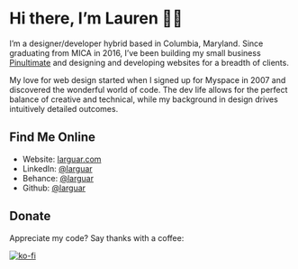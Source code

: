 # Hi there, I’m Lauren 👋🏼
I’m a designer/developer hybrid based in Columbia, Maryland. Since graduating from MICA in 2016, I’ve been building my small business [Pinultimate](https://pinultimate.co/) and designing and developing websites for a breadth of clients.

My love for web design started when I signed up for Myspace in 2007 and discovered the wonderful world of code. The dev life allows for the perfect balance of creative and technical, while my background in design drives intuitively detailed outcomes.


## Find Me Online
* Website: [larguar.com](https://larguar.com)
* LinkedIn: [@larguar](https://www.linkedin.com/in/larguar)
* Behance: [@larguar](https://www.behance.net/larguar)
* Github: [@larguar](https://github.com/larguar)


## Donate
Appreciate my code? Say thanks with a coffee:

[![ko-fi](https://www.ko-fi.com/img/githubbutton_sm.svg)](https://ko-fi.com/W7W21YVJJ)


<!--
**larguar/larguar** is a ✨ _special_ ✨ repository because its `README.md` (this file) automatically appears on my GitHub profile. 🤯
-->
